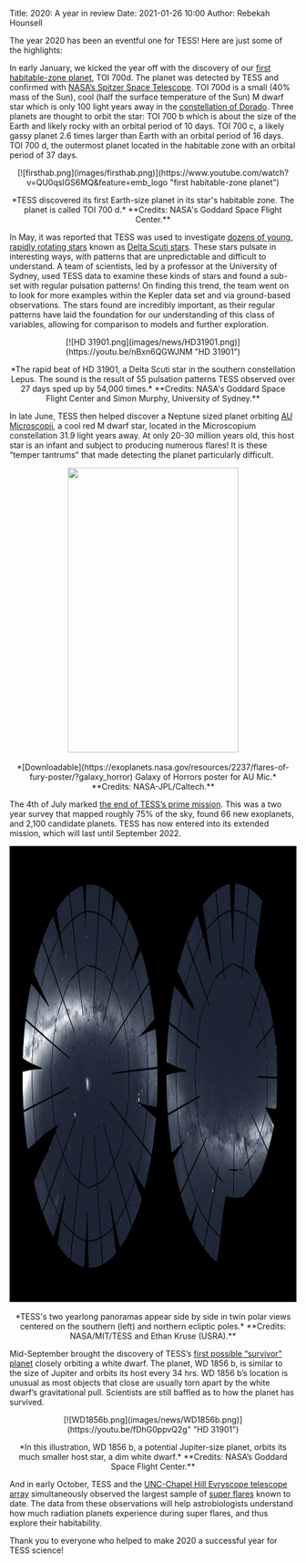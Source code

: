 Title: 2020: A year in review
Date: 2021-01-26 10:00
Author: Rebekah Hounsell

The year 2020 has been an eventful one for TESS! Here are just some of the highlights:

In early January, we kicked the year off with the discovery of our [first habitable-zone planet](https://www.nasa.gov/feature/goddard/2020/nasa-planet-hunter-finds-its-1st-earth-size-habitable-zone-world), TOI 700d. The planet was detected by TESS and confirmed with [NASA’s Spitzer Space Telescope]( https://www.nasa.gov/mission_pages/spitzer/main/index.html). TOI 700d is a small (40% mass of the Sun), cool  (half the surface temperature of the Sun) M dwarf star which is only 100 light years away in the [constellation of Dorado](https://www.iau.org/public/themes/constellations/). Three planets are thought to orbit the star: TOI 700 b which is about the size of the Earth and likely rocky with an orbital period of 10 days.  TOI 700 c, a likely gassy planet 2.6 times larger than Earth with an orbital period of 16 days. TOI 700 d, the outermost  planet located in the habitable zone with an orbital period of 37 days.

<center>
[![firsthab.png](images/firsthab.png)](https://www.youtube.com/watch?v=QU0qsIGS6MQ&feature=emb_logo "first habitable-zone planet")
</center>
<p align="center">
*TESS discovered its first Earth-size planet in its star's habitable zone. The planet is called TOI 700 d.* **Credits: NASA's Goddard Space Flight Center.**
</p>
 
In May, it was reported that TESS was used to investigate [dozens of young, rapidly rotating stars](https://www.nasa.gov/feature/goddard/2020/nasa-s-tess-enables-breakthrough-study-of-perplexing-stellar-pulsations) known as [Delta Scuti stars](https://en.wikipedia.org/wiki/Delta_Scuti_variable). These stars pulsate in interesting ways, with patterns that are unpredictable and difficult to understand. A team of scientists, led by a professor at the University of Sydney, used TESS data to examine these kinds of stars and found a sub-set with regular pulsation patterns! On finding this trend, the team went on to look for more examples within the Kepler data set and via ground-based observations. The stars found are incredibly important, as their regular patterns have laid the foundation for our understanding of this class of variables, allowing for comparison to models and further exploration.

<center>
[![HD 31901.png](images/news/HD31901.png)](https://youtu.be/nBxn6QGWJNM "HD 31901")
</center>
<p align="center">
*The rapid beat of HD 31901, a Delta Scuti star in the southern constellation Lepus. The sound is the result of 55 pulsation patterns TESS observed over 27 days sped up by 54,000 times.* **Credits: NASA's Goddard Space Flight Center and Simon Murphy, University of Sydney.**
</p>
 
In late June, TESS then helped discover a Neptune sized planet orbiting [AU Microscopii](https://www.nasa.gov/feature/goddard/2020/nasa-s-tess-spitzer-missions-discover-a-world-orbiting-a-unique-young-star), a cool red M dwarf star, located in the Microscopium constellation 31.9 light years away. At only 20-30 million years old, this host star is an infant and subject to producing numerous flares! It is these “temper tantrums” that made detecting the planet particularly difficult.

<p align="center">
 <img width="300" height="500" src="images/AUMic.pdf">
 </p>
 <p align="center">
  *[Downloadable](https://exoplanets.nasa.gov/resources/2237/flares-of-fury-poster/?galaxy_horror) Galaxy of Horrors poster for AU Mic.* **Credits: NASA-JPL/Caltech.**
</p>
 
The 4th of July marked [the end of TESS’s prime mission](https://www.nasa.gov/feature/goddard2020/nasa-s-planet-hunter-completes-its-primary-mission). This was a two year survey that mapped roughly 75% of the sky, found 66 new exoplanets, and 2,100 candidate planets. TESS has now entered into its extended mission, which will last until September 2022.

<p align="center">
  <img width="800" height="800" src="images/news/TESS_azeq_North_South_3k.jpg">
</p>
 <p align="center">
*TESS's two yearlong panoramas appear side by side in twin polar views centered on the southern (left) and northern ecliptic poles.* **Credits: NASA/MIT/TESS and Ethan Kruse (USRA).**
</p>
 
Mid-September brought the discovery of TESS’s [first possible “survivor” planet](https://www.nasa.gov/press-release/nasa-missions-spy-first-possible-survivor-planet-hugging-white-dwarf-star) closely orbiting a white dwarf. The planet, WD 1856 b, is similar to the size of Jupiter and orbits its host every 34 hrs. WD 1856 b’s location is unusual as most objects that close are usually torn apart by the white dwarf’s gravitational pull. Scientists are still baffled as to how the planet has survived.


<center>[![WD1856b.png](images/news/WD1856b.png)](https://youtu.be/fDhG0ppvQ2g" "HD 31901")</center>
<p align="center">
*In this illustration, WD 1856 b, a potential Jupiter-size planet, orbits its much smaller host star, a dim white dwarf.* **Credits: NASA’s Goddard Space Flight Center.**
</p>

And in early October, TESS and the [UNC-Chapel Hill Evryscope telescope array](https://evryscope.astro.unc.edu) simultaneously observed the largest sample of [super flares](https://uncnews.unc.edu/2020/10/07/new-research-explores-how-super-flares-affect-planets-habitability/) known to date. The data from these observations will help astrobiologists understand how much radiation planets experience during super flares, and thus explore their habitability. 

Thank you to everyone who helped to make 2020 a successful year for TESS science!